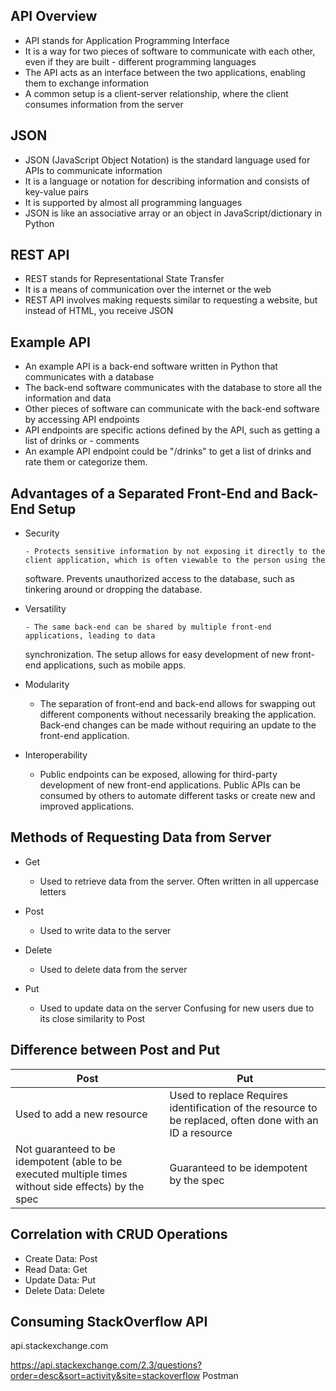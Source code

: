 ## API Overview

- API stands for Application Programming Interface
- It is a way for two pieces of software to communicate with each other, even if they are built - different programming languages
- The API acts as an interface between the two applications, enabling them to exchange information
- A common setup is a client-server relationship, where the client consumes information from the server

## JSON

- JSON (JavaScript Object Notation) is the standard language used for APIs to communicate information
- It is a language or notation for describing information and consists of key-value pairs
- It is supported by almost all programming languages
- JSON is like an associative array or an object in JavaScript/dictionary in Python

## REST API

- REST stands for Representational State Transfer
- It is a means of communication over the internet or the web
- REST API involves making requests similar to requesting a website, but instead of HTML, you receive JSON

## Example API

- An example API is a back-end software written in Python that communicates with a database
- The back-end software communicates with the database to store all the information and data
- Other pieces of software can communicate with the back-end software by accessing API endpoints
- API endpoints are specific actions defined by the API, such as getting a list of drinks or - comments
- An example API endpoint could be "/drinks" to get a list of drinks and rate them or categorize them.

## Advantages of a Separated Front-End and Back-End Setup

- Security

      - Protects sensitive information by not exposing it directly to the client application, which is often viewable to the person using the

  software.
  Prevents unauthorized access to the database, such as tinkering around or dropping the database.

- Versatility

      - The same back-end can be shared by multiple front-end applications, leading to data

  synchronization.
  The setup allows for easy development of new front-end applications, such as mobile apps.

- Modularity

  - The separation of front-end and back-end allows for swapping out different components without necessarily breaking the application.
    Back-end changes can be made without requiring an update to the front-end application.

- Interoperability
  - Public endpoints can be exposed, allowing for third-party development of new front-end applications.
    Public APIs can be consumed by others to automate different tasks or create new and improved applications.

## Methods of Requesting Data from Server

- Get

  - Used to retrieve data from the server. Often written in all uppercase letters

- Post

  - Used to write data to the server

- Delete

  - Used to delete data from the server

- Put

  - Used to update data on the server
    Confusing for new users due to its close similarity to Post

## Difference between Post and Put

| Post                                                                                                  | Put                                                                                                      |
| ----------------------------------------------------------------------------------------------------- | -------------------------------------------------------------------------------------------------------- |
| Used to add a new resource                                                                            | Used to replace Requires identification of the resource to be replaced, often done with an ID a resource |
| Not guaranteed to be idempotent (able to be executed multiple times without side effects) by the spec | Guaranteed to be idempotent by the spec                                                                  |

## Correlation with CRUD Operations

- Create Data: Post
- Read Data: Get
- Update Data: Put
- Delete Data: Delete

## Consuming StackOverflow API

api.stackexchange.com

https://api.stackexchange.com/2.3/questions?order=desc&sort=activity&site=stackoverflow
Postman
